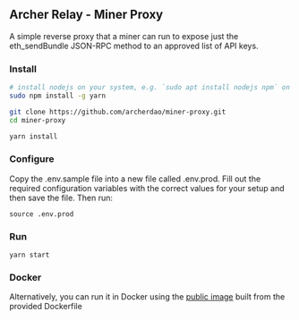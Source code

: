 ## Archer Relay - Miner Proxy


A simple reverse proxy that a miner can run to expose just the eth_sendBundle JSON-RPC method to an approved list of API keys.


### Install
```bash
# install nodejs on your system, e.g. `sudo apt install nodejs npm` on debian/ubuntu
sudo npm install -g yarn

git clone https://github.com/archerdao/miner-proxy.git
cd miner-proxy

yarn install
```



### Configure

Copy the .env.sample file into a new file called .env.prod.  Fill out the required configuration variables with the correct values for your setup and then save the file.  Then run:
```
source .env.prod
```

### Run
```
yarn start
```

### Docker

Alternatively, you can run it in Docker using the [public image](https://hub.docker.com/repository/docker/archerdao/miner-proxy) built from the provided Dockerfile